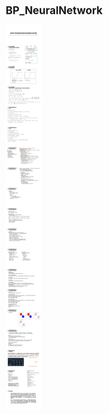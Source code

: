 # BP_NeuralNetwork

![利用BP神经网络实现非线性数据分类问题_01](./assets/%E5%88%A9%E7%94%A8BP%E7%A5%9E%E7%BB%8F%E7%BD%91%E7%BB%9C%E5%AE%9E%E7%8E%B0%E9%9D%9E%E7%BA%BF%E6%80%A7%E6%95%B0%E6%8D%AE%E5%88%86%E7%B1%BB%E9%97%AE%E9%A2%98_01.jpg)